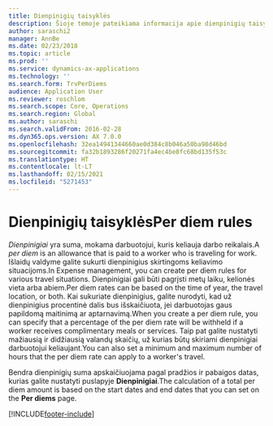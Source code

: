```yaml
---
title: Dienpinigių taisyklės
description: Šioje temoje pateikiama informacija apie dienpinigių taisykles.
author: saraschi2
manager: AnnBe
ms.date: 02/23/2018
ms.topic: article
ms.prod: ''
ms.service: dynamics-ax-applications
ms.technology: ''
ms.search.form: TrvPerDiems
audience: Application User
ms.reviewer: roschlom
ms.search.scope: Core, Operations
ms.search.region: Global
ms.author: saraschi
ms.search.validFrom: 2016-02-28
ms.dyn365.ops.version: AX 7.0.0
ms.openlocfilehash: 32ea14941344660ae0d384c8b046a50ba98d46bd
ms.sourcegitcommit: fa32b1893286f20271fa4ec4be8fc68bd135f53c
ms.translationtype: HT
ms.contentlocale: lt-LT
ms.lasthandoff: 02/15/2021
ms.locfileid: "5271453"
---
```

# <a name="per-diem-rules"></a><span data-ttu-id="f5169-103">Dienpinigių taisyklės</span><span class="sxs-lookup"><span data-stu-id="f5169-103">Per diem rules</span></span>

<span data-ttu-id="f5169-104">*Dienpinigiai* yra suma, mokama darbuotojui, kuris keliauja darbo reikalais.</span><span class="sxs-lookup"><span data-stu-id="f5169-104">A *per diem* is an allowance that is paid to a worker who is traveling for work.</span></span> <span data-ttu-id="f5169-105">Išlaidų valdyme galite sukurti dienpinigius skirtingoms keliavimo situacijoms.</span><span class="sxs-lookup"><span data-stu-id="f5169-105">In Expense management, you can create per diem rules for various travel situations.</span></span> <span data-ttu-id="f5169-106">Dienpinigiai gali būti pagrįsti metų laiku, kelionės vieta arba abiem.</span><span class="sxs-lookup"><span data-stu-id="f5169-106">Per diem rates can be based on the time of year, the travel location, or both.</span></span> <span data-ttu-id="f5169-107">Kai sukuriate dienpinigius, galite nurodyti, kad už dienpinigius procentinė dalis bus išskaičiuota, jei darbuotojas gaus papildomą maitinimą ar aptarnavimą.</span><span class="sxs-lookup"><span data-stu-id="f5169-107">When you create a per diem rule, you can specify that a percentage of the per diem rate will be withheld if a worker receives complimentary meals or services.</span></span> <span data-ttu-id="f5169-108">Taip pat galite nustatyti mažiausią ir didžiausią valandų skaičių, už kurias būtų skiriami dienpinigiai darbuotojui keliaujant.</span><span class="sxs-lookup"><span data-stu-id="f5169-108">You can also set a minimum and maximum number of hours that the per diem rate can apply to a worker's travel.</span></span>

<span data-ttu-id="f5169-109">Bendra dienpinigių suma apskaičiuojama pagal pradžios ir pabaigos datas, kurias galite nustatyti puslapyje **Dienpinigiai**.</span><span class="sxs-lookup"><span data-stu-id="f5169-109">The calculation of a total per diem amount is based on the start dates and end dates that you can set on the **Per diems** page.</span></span>


[!INCLUDE[footer-include](../includes/footer-banner.md)]